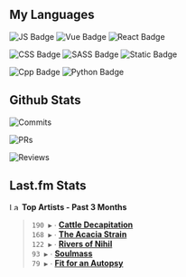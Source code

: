 ## My Languages

![JS Badge](https://img.shields.io/badge/Javascript-%2321262d?style=for-the-badge&logo=javascript&logoColor=%23F7DF1E)
![Vue Badge](https://img.shields.io/badge/Vue-%2321262d?style=for-the-badge&logo=vuedotjs&logoColor=%234FC08D)
![React Badge](https://img.shields.io/badge/React-%2321262d?style=for-the-badge&logo=react&logoColor=%2361DAFB)

![CSS Badge](https://img.shields.io/badge/CSS-%2321262d?style=for-the-badge&logo=css3&logoColor=%231572B6)
![SASS Badge](https://img.shields.io/badge/SASS-%2321262d?style=for-the-badge&logo=sass&logoColor=%23CC6699)
![Static Badge](https://img.shields.io/badge/Tailwind-%2321262d?style=for-the-badge&logo=tailwindcss&logoColor=%2306B6D4)

![Cpp Badge](https://img.shields.io/badge/C%2B%2B-%2321262d?style=for-the-badge&logo=cplusplus&logoColor=%2300599C)
![Python Badge](https://img.shields.io/badge/Python-%2321262d?style=for-the-badge&logo=python&logoColor=%233776AB)

## Github Stats

![Commits](https://img.shields.io/badge/commits%20pushed-%2321262d?style=for-the-badge&label=539&labelColor=87c4f2)

![PRs](https://img.shields.io/badge/pull%20requests%20submitted-%2321262d?style=for-the-badge&label=111&labelColor=fcabd8)

![Reviews](https://img.shields.io/badge/pull%20requests%20reviewed-%2321262d?style=for-the-badge&label=90&labelColor=ffe799)

## Last.fm Stats
<!--START_LASTFM_ARTISTS:{"period": "3month", "rows": 5}-->
<a href="https://last.fm" target="_blank"><img src="https://user-images.githubusercontent.com/17434202/215290617-e793598d-d7c9-428f-9975-156db1ba89cc.svg" alt="Last.fm Logo" width="18" height="13"/></a> **Top Artists - Past 3 Months**

> `190 ▶️` ∙ **[Cattle Decapitation](https://www.last.fm/music/Cattle+Decapitation)**<br/>
> `168 ▶️` ∙ **[The Acacia Strain](https://www.last.fm/music/The+Acacia+Strain)**<br/>
> `122 ▶️` ∙ **[Rivers of Nihil](https://www.last.fm/music/Rivers+of+Nihil)**<br/>
> `93 ▶️` ∙ **[Soulmass](https://www.last.fm/music/Soulmass)**<br/>
> `79 ▶️` ∙ **[Fit for an Autopsy](https://www.last.fm/music/Fit+for+an+Autopsy)**<br/>
<!--END_LASTFM_ARTISTS-->
